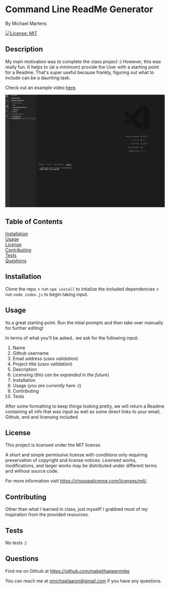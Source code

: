 # Command Line ReadMe Generator
<p />By Michael Martens

[![License: MIT](https://img.shields.io/badge/License-MIT-yellow.svg)](https://opensource.org/licenses/MIT)

## Description
My main motivation was to complete the class project :) However, this was really fun. It helps to (at a minimum) provide the User with a starting point for a Readme. That's super useful because frankly, figuring out what to include can be a daunting task.

Check out an example video [here](https://drive.google.com/file/d/15rxNik6oWC8BTmMvqGdYN6OFxkk__Qmw/view?usp=sharing).

<img src="./img/screenshot.png" alt="screenshot of generator" />
<br>

## Table of Contents
[Installation](#installation)<br />[Usage](#usage)<br />[License](#license)<br />[Contributing](#contributing)<br />[Tests](#tests)<br />[Questions](#questions)

## Installation
Clone the repo > run ```npm install``` to intialize the included dependencies > run ```node index.js``` to begin taking input.

## Usage
Its a great starting point. Run the intial prompts and then take over manually for further editing!

In terms of what you'll be asked.. we ask for the following input:

1. Name
2. Github username
3. Email address (*uses validation*)
4. Project title (*uses validation*)
5. Description
6. Licensing (*this can be expanded in the future*)
7. Installation
8. Usage (*you are currently here :)*)
9. Contributing
10. Tests

After some formatting to keep things looking pretty, we will return a Readme containing all info that was input as well as some direct links to your email, Github, and and licensing included.

## License
This project is licensed under the MIT license.

A short and simple permissive license with conditions only requiring preservation of copyright and license notices. Licensed works, modifications, and larger works may be distributed under different terms and without source code.<p />For more information visit https://choosealicense.com/licenses/mit/.

## Contributing
Other than what I learned in class, just myself! I grabbed most of my inspiration from the provided resources.

## Tests
No tests :)

## Questions
Find me on Github at https://github.com/makeithappenmike<p/>You can reach me at omichaelaaron@gmail.com if you have any questions.